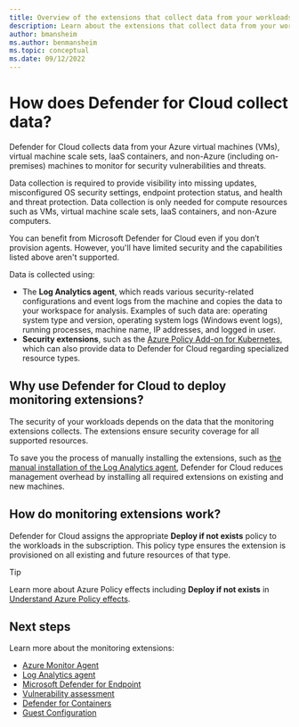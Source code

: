 ```yaml
---
title: Overview of the extensions that collect data from your workloads
description: Learn about the extensions that collect data from your workloads to let you protect your workloads with Microsoft Defender for Cloud.
author: bmansheim
ms.author: benmansheim
ms.topic: conceptual
ms.date: 09/12/2022
---
```


# How does Defender for Cloud collect data?

Defender for Cloud collects data from your Azure virtual machines (VMs), virtual machine scale sets, IaaS containers, and non-Azure (including on-premises) machines to monitor for security vulnerabilities and threats. 

Data collection is required to provide visibility into missing updates, misconfigured OS security settings, endpoint protection status, and health and threat protection. Data collection is only needed for compute resources such as VMs, virtual machine scale sets, IaaS containers, and non-Azure computers. 

You can benefit from Microsoft Defender for Cloud even if you don’t provision agents. However, you'll have limited security and the capabilities listed above aren't supported.  

Data is collected using:

- The **Log Analytics agent**, which reads various security-related configurations and event logs from the machine and copies the data to your workspace for analysis. Examples of such data are: operating system type and version, operating system logs (Windows event logs), running processes, machine name, IP addresses, and logged in user.
- **Security extensions**, such as the [Azure Policy Add-on for Kubernetes](../governance/policy/concepts/policy-for-kubernetes.md), which can also provide data to Defender for Cloud regarding specialized resource types.

## Why use Defender for Cloud to deploy monitoring extensions?

The security of your workloads depends on the data that the monitoring extensions collects. The extensions ensure security coverage for all supported resources.

To save you the process of manually installing the extensions, such as [the manual installation of the Log Analytics agent](extensions-log-analytics-agent.md#manual-agent-provisioning), Defender for Cloud reduces management overhead by installing all required extensions on existing and new machines. 

## How do monitoring extensions work?

Defender for Cloud assigns the appropriate **Deploy if not exists** policy to the workloads in the subscription. This policy type ensures the extension is provisioned on all existing and future resources of that type.

> [!TIP]
> Learn more about Azure Policy effects including **Deploy if not exists** in [Understand Azure Policy effects](../governance/policy/concepts/effects.md).

## Next steps

Learn more about the monitoring extensions:

- [Azure Monitor Agent](extensions-azure-monitor-agent.md)
- [Log Analytics agent](extensions-log-analytics-agent.md)
- [Microsoft Defender for Endpoint](extensions-defender-for-endpoint.md)
- [Vulnerability assessment](extensions-vulnerability-assessment.md)
- [Defender for Containers](extensions-defender-for-containers.md)
- [Guest Configuration](extensions-guest-configuration.md)